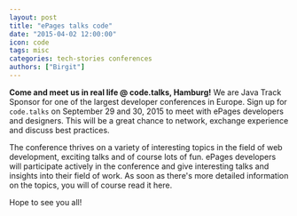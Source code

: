 ```yaml
---
layout: post
title: "ePages talks code"
date: "2015-04-02 12:00:00"
icon: code
tags: misc
categories: tech-stories conferences
authors: ["Birgit"]
---
```


**Come and meet us in real life @ code.talks, Hamburg!** We are Java Track Sponsor for one of the largest developer conferences in Europe. Sign up for `code.talks` on September 29 and 30, 2015 to meet with ePages developers and designers. This will be a great chance to network, exchange experience and discuss best practices.

The conference thrives on a variety of interesting topics in the field of web development, exciting talks and of course lots of fun. ePages developers will participate actively in the conference and give interesting talks and insights into their field of work.
As soon as there's more detailed information on the topics, you will of course read it here.

Hope to see you all!
